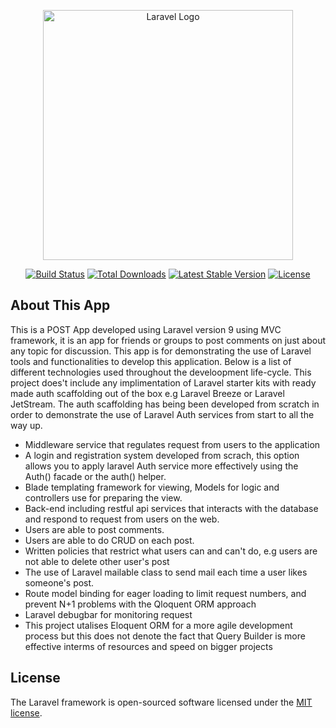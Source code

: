 <p align="center"><a href="https://laravel.com" target="_blank"><img src="https://raw.githubusercontent.com/laravel/art/master/logo-lockup/5%20SVG/2%20CMYK/1%20Full%20Color/laravel-logolockup-cmyk-red.svg" width="400" alt="Laravel Logo"></a></p>

<p align="center">
<a href="https://travis-ci.org/laravel/framework"><img src="https://travis-ci.org/laravel/framework.svg" alt="Build Status"></a>
<a href="https://packagist.org/packages/laravel/framework"><img src="https://img.shields.io/packagist/dt/laravel/framework" alt="Total Downloads"></a>
<a href="https://packagist.org/packages/laravel/framework"><img src="https://img.shields.io/packagist/v/laravel/framework" alt="Latest Stable Version"></a>
<a href="https://packagist.org/packages/laravel/framework"><img src="https://img.shields.io/packagist/l/laravel/framework" alt="License"></a>
</p>

## About This App

This is a POST App developed using Laravel version 9 using MVC framework, it is an app for friends or groups to post comments on just about any topic for discussion.  This app is for demonstrating the use of Laravel tools and functionalities to develop this application.  Below is a list of different technologies used throughout the develoopment life-cycle.  This project does't include any implimentation of Laravel starter kits with ready made auth scaffolding out of the box e.g Laravel Breeze or Laravel JetStream. The auth scaffolding has being been developed from scratch in order to demonstrate the use of Laravel Auth services from start to all the way up.
- Middleware service that regulates request from users to the application
- A login and registration system developed from scrach, this option allows you to apply laravel Auth service more effectively using the Auth() facade or the auth() helper.
- Blade templating framework for viewing, Models for logic and controllers use for preparing the view.
- Back-end including restful api services that interacts with the database and respond to request from users on the web.
- Users are able to post comments.
- Users are able to do CRUD on each post.
- Written policies that restrict what users can and can't do, e.g users are not able to delete other user's post
- The use of Laravel mailable class to send mail each time a user likes someone's post.
- Route model binding for eager loading to limit request numbers, and prevent N+1 problems with the Qloquent ORM approach
- Laravel debugbar for monitoring request 
- This project utalises Eloquent ORM for a more agile development process but this does not denote the fact that Query Builder is more effective interms of resources and speed on bigger projects

## License

The Laravel framework is open-sourced software licensed under the [MIT license](https://opensource.org/licenses/MIT).
